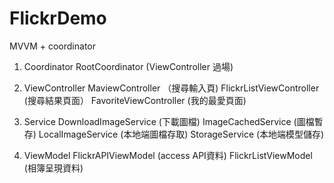 # FlickrDemo

MVVM + coordinator

1. Coordinator
RootCoordinator (ViewController 過場)

2. ViewController
MaviewController （搜尋輸入頁)
FlickrListViewController (搜尋結果頁面）
FavoriteViewController (我的最愛頁面)

3. Service
DownloadImageService (下載圖檔)
ImageCachedService (圖檔暫存)
LocalImageService (本地端圖檔存取)
StorageService (本地端模型儲存)

4. ViewModel
FlickrAPIViewModel (access API資料)
FlickrListViewModel (相簿呈現資料)
